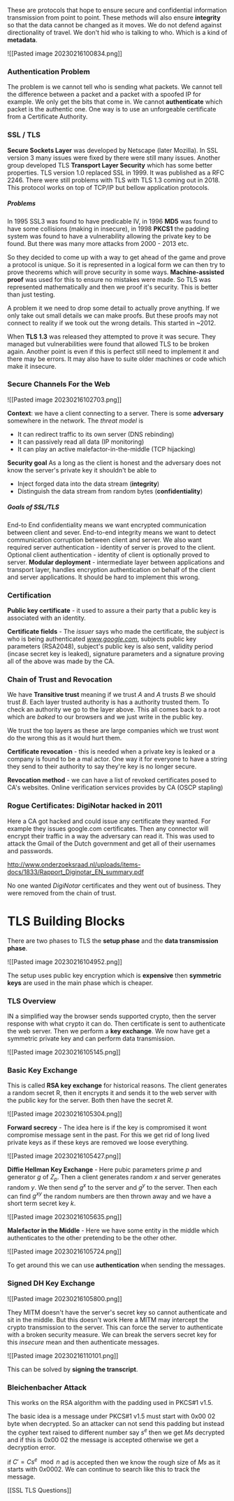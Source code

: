 These are protocols that hope to ensure secure and confidential information transmission from point to point. These methods will also ensure **integrity** so that the data cannot be changed as it moves. We do not defend against directionality of travel. We don't hid who is talking to who. Which is a kind of **metadata**.

![[Pasted image 20230216100834.png]]

### Authentication Problem
The problem is we cannot tell who is sending what packets. We cannot tell the difference between a packet and a packet with a spoofed IP for example. We only get the bits that come in. We cannot **authenticate** which packet is the authentic one. One way is to use an unforgeable certificate from a Certificate Authority.

### SSL / TLS
**Secure Sockets Layer** was developed by Netscape (later Mozilla). In SSL version 3 many issues were fixed by there were still many issues. Another group developed TLS **Transport Layer Security** which has some better properties. TLS version 1.0 replaced SSL in 1999. It was published as a RFC 2246. There were still problems with TLS with TLS 1.3 coming out in 2018. This protocol works on top of TCP/IP but bellow application protocols.

##### Problems
In 1995 SSL3 was found to have predicable IV, in 1996 **MD5** was found to have some collisions (making in insecure), in 1998 **PKCS1** the padding system was found to have a vulnerability allowing the private key to be found. But there was many more attacks from 2000 - 2013 etc.

So they decided to come up with a way to get ahead of the game and prove a protocol is unique. So it is represented in a logical form we can then try to prove theorems which will prove security in some ways. **Machine-assisted proof** was used for this to ensure no mistakes were made. So TLS was represented mathematically and then we proof it's security. This is better than just testing.

A problem it we need to drop some detail to actually prove anything. If we only take out small details we can make proofs. But these proofs may not connect to reality if we took out the wrong details. This started in ~2012.

When **TLS 1.3** was released they attempted to prove it was secure. They managed but  vulnerabilities were found that allowed TLS to be broken again. Another point is even if this is perfect still need to implement it and there may be errors. It may also have to suite older machines or code which make it insecure.

### Secure Channels For the Web

![[Pasted image 20230216102703.png]]

**Context**: we have a client connecting to a server. There is some **adversary** somewhere in the network. The *threat model* is 

- It can redirect traffic to its own server (DNS rebinding)
- It can passively read all data (IP monitoring)
- It can play an active malefactor-in-the-middle (TCP hijacking)

**Security goal**  As a long as the client is honest and the adversary does not know the server's private key it shouldn't be able to 

- Inject forged data into the data stream (**integrity**)
- Distinguish the data stream from random bytes (**confidentiality**)

##### Goals of SSL/TLS
End-to End confidentiality means we want encrypted communication between client and sever. End-to-end integrity means we want to detect communication corruption between client and server. We also want required server authentication - identity of server is proved to the client. Optional client authentication - identity of client is optionally proved to server. **Modular deployment** - intermediate layer between applications and transport layer, handles encryption authentication on behalf of the client and server applications. It should be hard to implement this wrong.

### Certification
**Public key certificate** - it used to assure a their party that a public key is associated with an identity.

**Certificate fields** - The *issuer* says who made the certificate, the *subject* is who is being authenticated *www.google.com*, subjects public key parameters (RSA2048), subject's public key is also sent, validity period (incase secret key is leaked), signature parameters and a signature proving all of the above was made by the CA.

### Chain of Trust and Revocation
We have **Transitive trust** meaning if we trust $A$ and $A$ trusts $B$ we should trust $B$. Each layer trusted authority is has a authority trusted them. To check an authority we go to the layer above. This all comes back to a root which are *baked* to our browsers and we just write in the public key.

We trust the top layers as these are large companies which we trust wont do the wrong this as it would hurt them.

**Certificate revocation** - this is needed when a private key is leaked or a company is found to be a mal actor. One way it for everyone to have a string they send to their authority to say they're key is no longer secure.

**Revocation method** - we can have a list of revoked certificates posed to CA's websites. Online verification services provides by CA (OSCP stapling)

### Rogue Certificates: DigiNotar hacked in 2011
Here a CA got hacked and could issue any certificate they wanted. For example they issues google.com certificates. Then any connector will encrypt their traffic in a way the adversary can read it. This was used to attack the Gmail of the Dutch government and get all of their usernames and passwords.

http://www.onderzoeksraad.nl/uploads/items-docs/1833/Rapport_Diginotar_EN_summary.pdf

No one wanted *DigiNotar* certificates and they went out of business. They were removed from the chain of trust.

# TLS Building Blocks
There are two phases to TLS the **setup phase** and the **data transmission phase**.

![[Pasted image 20230216104952.png]]

The setup uses public key encryption which is **expensive** then **symmetric keys** are used in the main phase which is cheaper.

### TLS Overview
IN a simplified way the browser sends supported crypto, then the server response with what crypto it can do. Then certificate is sent to authenticate the web server. Then we perform a **key exchange**. We now have get a symmetric private key and can perform data transmission.

![[Pasted image 20230216105145.png]]

### Basic Key Exchange
This is called **RSA key exchange** for historical reasons. The client generates a random secret R, then it encrypts it and sends it to the web server with the public key for the server. Both then have the secret $R$.

![[Pasted image 20230216105304.png]]

**Forward secrecy** - The idea here is if the key is compromised it wont compromise message sent in the past. For this we get rid of long lived private keys as if these keys are removed we loose everything.

![[Pasted image 20230216105427.png]]

**Diffie Hellman Key Exchange** - Here pubic parameters prime $p$ and generator $g$ of $Z_p$. Then a client generates random $x$ and server generates random $y$. We then send $g^x$ to the server and $g^y$ to the server. Then each can find $g^{xy}$ the random numbers are then thrown away and we have a short term secret key $k$. 

![[Pasted image 20230216105635.png]]

**Malefactor in the Middle** - Here we have some entity in the middle which authenticates to the other pretending to be the other other. 

![[Pasted image 20230216105724.png]]

To get around this we can use **authentication** when sending the messages.

### Signed DH Key Exchange

![[Pasted image 20230216105800.png]]

They MITM doesn't have the server's secret key so cannot authenticate and sit in the middle. But this doesn't work Here a MITM may intercept the crypto transmission to the server. This can force the server to authenticate with a broken security measure. We can break the servers secret key for this *insecure* mean and then authenticate messages.

![[Pasted image 20230216110101.png]]

This can be solved by **signing the transcript**.

### Bleichenbacher Attack
This works on the RSA algorithm with the padding used in PKCS#1 v1.5.

The basic idea is a message under PKCS#1 v1.5 must start with 0x00 02 byte when decrypted. So an attacker can not send this padding but instead the cypher text raised to different number say $s^e$ then we get $Ms$ decrypted and if this is 0x00 02 the message is accepted otherwise we get a decryption error.

if $C'=Cs^e\mod n$ ad is accepted then we know the rough size of $Ms$ as it starts with $0x 00 02$. We can continue to search like this to track the message.

[[SSL TLS Questions]]